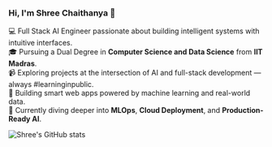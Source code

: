 ### Hi, I'm Shree Chaithanya 👋

💻 Full Stack AI Engineer passionate about building intelligent systems with intuitive interfaces.<br/>
🎓 Pursuing a Dual Degree in **Computer Science and Data Science** from **IIT Madras**.<br/>
📹 Exploring projects at the intersection of AI and full-stack development — always #learninginpublic.<br/>
🚀 Building smart web apps powered by machine learning and real-world data.<br/>
🧠 Currently diving deeper into **MLOps**, **Cloud Deployment**, and **Production-Ready AI**.<br/>

<!-- GitHub stats from https://github.com/anuraghazra/github-readme-stats -->
![Shree's GitHub stats](https://github-readme-stats.vercel.app/api?username=LShreeChaithanya&show_icons=true&theme=aura&count_private=true&hide_rank=false)
